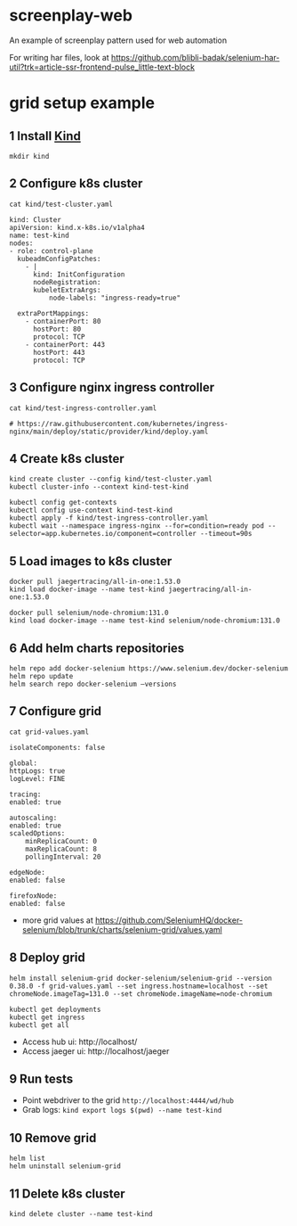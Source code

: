 # screenplay-web
An example of screenplay pattern used for web automation

For writing har files, look at https://github.com/blibli-badak/selenium-har-util?trk=article-ssr-frontend-pulse_little-text-block

# grid setup example

## 1 Install [Kind](https://kind.sigs.k8s.io/docs/user/quick-start/#installing-from-release-binaries)
```
mkdir kind
```

## 2 Configure k8s cluster
```
cat kind/test-cluster.yaml
```

```
kind: Cluster
apiVersion: kind.x-k8s.io/v1alpha4
name: test-kind
nodes:
- role: control-plane
  kubeadmConfigPatches:
    - |
      kind: InitConfiguration
      nodeRegistration:
      kubeletExtraArgs:
          node-labels: "ingress-ready=true"
  
  extraPortMappings:
    - containerPort: 80
      hostPort: 80
      protocol: TCP
    - containerPort: 443
      hostPort: 443
      protocol: TCP
```

## 3 Configure nginx ingress controller
```
cat kind/test-ingress-controller.yaml

# https://raw.githubusercontent.com/kubernetes/ingress-nginx/main/deploy/static/provider/kind/deploy.yaml
```

## 4 Create k8s cluster
```
kind create cluster --config kind/test-cluster.yaml
kubectl cluster-info --context kind-test-kind

kubectl config get-contexts
kubectl config use-context kind-test-kind
kubectl apply -f kind/test-ingress-controller.yaml
kubectl wait --namespace ingress-nginx --for=condition=ready pod --selector=app.kubernetes.io/component=controller --timeout=90s
```

## 5 Load images to k8s cluster
```
docker pull jaegertracing/all-in-one:1.53.0
kind load docker-image --name test-kind jaegertracing/all-in-one:1.53.0

docker pull selenium/node-chromium:131.0
kind load docker-image --name test-kind selenium/node-chromium:131.0
```

## 6 Add helm charts repositories
```
helm repo add docker-selenium https://www.selenium.dev/docker-selenium
helm repo update
helm search repo docker-selenium —versions
```

## 7 Configure grid
```
cat grid-values.yaml
```

```
isolateComponents: false

global:
httpLogs: true
logLevel: FINE

tracing:
enabled: true

autoscaling:
enabled: true
scaledOptions:
    minReplicaCount: 0
    maxReplicaCount: 8
    pollingInterval: 20

edgeNode:
enabled: false

firefoxNode:
enabled: false
```

* more grid values at https://github.com/SeleniumHQ/docker-selenium/blob/trunk/charts/selenium-grid/values.yaml

## 8 Deploy grid
```
helm install selenium-grid docker-selenium/selenium-grid --version 0.38.0 -f grid-values.yaml --set ingress.hostname=localhost --set chromeNode.imageTag=131.0 --set chromeNode.imageName=node-chromium

kubectl get deployments
kubectl get ingress
kubectl get all
```

* Access hub ui: http://localhost/
* Access jaeger ui: http://localhost/jaeger

## 9 Run tests
* Point webdriver to the grid `http://localhost:4444/wd/hub`
* Grab logs: `kind export logs $(pwd) --name test-kind`

## 10 Remove grid
```
helm list
helm uninstall selenium-grid
```

## 11 Delete k8s cluster
```
kind delete cluster --name test-kind
```